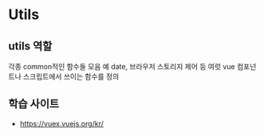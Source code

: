 # Utils

## utils 역할

각종 common적인 함수들 모음 예 date, 브라우저 스토리지 제어 등 여럿 vue 컴포넌트나 스크립트에서 쓰이는 함수를 정의

## 학습 사이트

- <https://vuex.vuejs.org/kr/>
